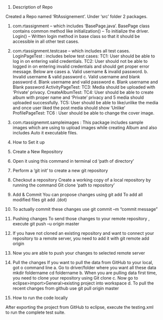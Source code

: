 1.	Description of Repo

Created a Repo named ‘RtAssignement’.
Under ‘src’ folder 2 packages.
1.	com.rtassignment – which includes ‘BasePage.java’. BasePage class contains common method like 
initialization() – To initialize  the driver.
Login() – Written login method in base class so that it should be accessible in all other test cases.
2.	com.rtassignment.testcase – which includes all test cases.
LoginPageTest : includes below test cases:
TC1: User should be able to log in on entering valid credentials.
TC2: User should not be able to logged in on entering invalid credentials and should get proper error message. Below are cases
a.	Valid username & invalid password.
b.	Invalid username & valid password
c.	Valid username and blank password
d.	Blank username and valid password
e.	Blank username and Blank password
ActivityPageTest: 
TC3: Media should be uploaded with ‘Private’ privacy.
CreateAlbumTest:
TC4: User should be able to create album with proper name and ‘Private’ privacy and 5 media should uploaded successfully.
TC5: User should be able to like/unlike the media and once user liked the post media should show ‘Unlike’
ProfilePageTest:
TC6 : User should be able to change the cover image.
3.	com.rtassignemnt.sampleimages : This package includes sample images which are using to upload images while creating Album and also includes Auto it executable files.
2.	How to Set it up

1.	Create a New Repository
2.	Open it using this command in terminal
cd  ‘path of directory’
3.	Perform a ‘git init’ to create a new git repository
4.	Checkout a repository
Create a working copy of a local repository by running the command 
Git clone ‘path to repository’

5.	Add & Commit
You can propose changes using git add <filename>
To add all modified files git add .(dot)
6.	To actually commit these changes use git commit –m “commit message”
7.	Pushing changes
To send those changes to your remote repository , execute git push –u origin master
8.	If you have not cloned an existing repository and want to connect your repository to a remote server, you need to add it with git remote add origin<server>
9.	Now you are able to push your changes to selected remote server
10.	Pull the changes
If you want to pull the data from GitHub to your local, got o command line
a.	Go to driver/folder where you want all these data
mkdir foldername
cd foldername
b.	When you are pulling data first time, you need to clone your repository using
Git clone <path of github where you want to copy>
c.	Now go to eclipse>import>General>existing project into workspace
d.	To pull the recent changes from github use
git pull origin master

3.	How to run the code locally

   After exporting the project from GitHub to eclipse, execute the testing.xml to run the complete test suite.





 

                 
                    

